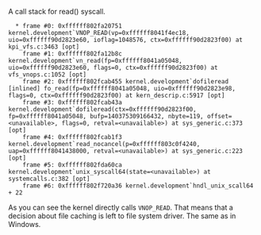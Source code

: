 
A call stack for read() syscall.

```
  * frame #0: 0xffffff802fa20751 kernel.development`VNOP_READ(vp=0xffffff8041f4ec18, uio=0xffffff90d2823e60, ioflag=1048576, ctx=0xffffff90d2823f00) at kpi_vfs.c:3463 [opt]
    frame #1: 0xffffff802fa12b8c kernel.development`vn_read(fp=0xffffff8041a05048, uio=0xffffff90d2823e60, flags=0, ctx=0xffffff90d2823f00) at vfs_vnops.c:1052 [opt]
    frame #2: 0xffffff802fcab455 kernel.development`dofileread [inlined] fo_read(fp=0xffffff8041a05048, uio=0xffffff90d2823e98, flags=0, ctx=0xffffff90d2823f00) at kern_descrip.c:5917 [opt]
    frame #3: 0xffffff802fcab43a kernel.development`dofileread(ctx=0xffffff90d2823f00, fp=0xffffff8041a05048, bufp=140375309166432, nbyte=119, offset=<unavailable>, flags=0, retval=<unavailable>) at sys_generic.c:373 [opt]
    frame #4: 0xffffff802fcab1f3 kernel.development`read_nocancel(p=0xffffff803c0f4240, uap=0xffffff8041438000, retval=<unavailable>) at sys_generic.c:223 [opt]
    frame #5: 0xffffff802fda60ca kernel.development`unix_syscall64(state=<unavailable>) at systemcalls.c:382 [opt]
    frame #6: 0xffffff802f720a36 kernel.development`hndl_unix_scall64 + 22
```

As you can see the kernel directly calls ```VNOP_READ```. That means that a decision about file caching is left to file system driver. The same as in Windows.
